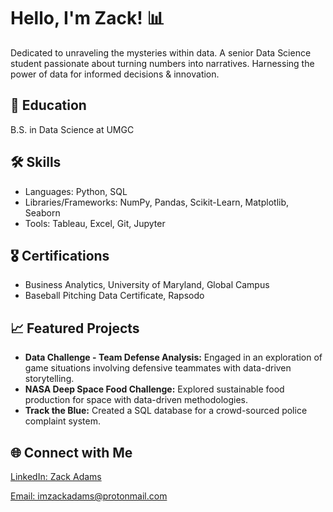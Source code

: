 <h1>Hello, I'm Zack! 📊</h1>
<p>Dedicated to unraveling the mysteries within data. A senior Data Science student passionate about turning numbers into narratives. Harnessing the power of data for informed decisions & innovation.</p>

<h2>📘 Education</h2>
<p>B.S. in Data Science at UMGC</p>

<h2>🛠 Skills </h2>
<ul>
    <li>Languages: Python, SQL</li>
    <li>Libraries/Frameworks: NumPy, Pandas, Scikit-Learn, Matplotlib, Seaborn</li>
    <li>Tools: Tableau, Excel, Git, Jupyter</li>
  
</ul>

<h2>🎖 Certifications</h2>
<ul>
    <li>Business Analytics, University of Maryland, Global Campus</li>
    <li>Baseball Pitching Data Certificate, Rapsodo</li>
</ul>

<h2>📈 Featured Projects</h2>
<ul>
    <li><strong>Data Challenge - Team Defense Analysis:</strong> Engaged in an exploration of game situations involving defensive teammates with data-driven storytelling.</li>
    <li><strong>NASA Deep Space Food Challenge:</strong> Explored sustainable food production for space with data-driven methodologies.</li>
    <li><strong>Track the Blue:</strong> Created a SQL database for a crowd-sourced police complaint system.</li>
</ul>

<h2>🌐 Connect with Me</h2>
<p><a href="https://www.linkedin.com/in/zack-adams-1a04a21b7/" target="">LinkedIn: Zack Adams</a></p>
<p><a href="mailto:imzackadams@protonmail.com">Email: imzackadams@protonmail.com</a></p>


<!---
imZackAdams/imZackAdams is a ✨ special ✨ repository because its `README.md` (this file) appears on your GitHub profile.
You can click the Preview link to take a look at your changes.
--->
